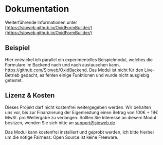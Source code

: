 # Dokumentation

Weiterführende Informationen unter [https://sioweb.github.io/OxidFormBuilder/](https://sioweb.github.io/OxidFormBuilder/)

## Beispiel

Hier entwickel ich parallel ein experimentelles Beispielmodul, welches die Formulare im Backend nach und nach austauschen kann. https://github.com/Sioweb/OxidBackend. Das Modul ist nicht für den Live-Betrieb gedacht, es fehlen einige Funktionen und wurde nicht ausgiebig getestet. 

## Lizenz & Kosten

Dieses Projekt darf nicht kostenfrei weitergegeben werden. Wir behalten uns vor, bis zur Finanzierung der Eigenleistung einen Betrag von 100€ + 19€ MwSt. pro Weitergabe zu verlangen. Sollten Sie Interesse an diesem Modul besitzen, wenden Sie sich bitte an support@sioweb.de

Das Modul kann kostenfrei installiert und geprobt werden, ich bitte hierbei um die nötige Fairness: Open Source ist keine Freeware.
